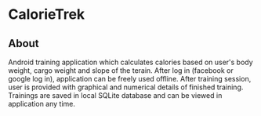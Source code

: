 # CalorieTrek

## About

Android training application which calculates calories based on user's body weight, cargo weight and slope of the terain. After log in (facebook or google log in), application can be freely used offline. After training session, user is provided with graphical and numerical details of finished training. Trainings are saved in local SQLite database and can be viewed in application any time. 
